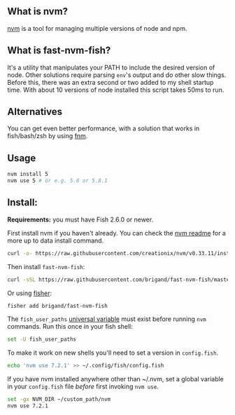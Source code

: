 ## What is nvm?

[nvm] is a tool for managing multiple versions of node and npm.

[nvm]: https://github.com/creationix/nvm/blob/master/README.markdown

## What is fast-nvm-fish?

It's a utility that manipulates your PATH to include the desired version of node. Other solutions require parsing `env`'s output and do other slow things. Before this, there was an extra second or two added to my shell startup time. With about 10 versions of node installed this script takes 50ms to run.

## Alternatives

You can get even better performance, with a solution that works in fish/bash/zsh by using [fnm].

[fnm]: https://github.com/Schniz/fnm

## Usage

```sh
nvm install 5
nvm use 5 # or e.g. 5.8 or 5.8.1
```

## Install:

**Requirements:** you must have Fish 2.6.0 or newer.

First install nvm if you haven't already. You can check the [nvm readme] for a more up to data install command.

[nvm readme]: https://github.com/creationix/nvm/blob/master/README.md#install-script

```sh
curl -o- https://raw.githubusercontent.com/creationix/nvm/v0.33.11/install.sh | bash
```

Then install `fast-nvm-fish`:

```sh
curl -sSL https://raw.githubusercontent.com/brigand/fast-nvm-fish/master/nvm.fish > ~/.config/fish/functions/nvm.fish
```

Or using [fisher](https://github.com/jorgebucaran/fisher):

```sh
fisher add brigand/fast-nvm-fish
```

The `fish_user_paths` [universal variable](https://fishshell.com/docs/current/tutorial.html#tut_universal) must exist before running `nvm` commands. Run this once in your fish shell:

```sh
set -U fish_user_paths
```

To make it work on new shells you'll need to set a version in `config.fish`.

```sh
echo 'nvm use 7.2.1' >> ~/.config/fish/config.fish
```

If you have nvm installed anywhere other than ~/.nvm, set a global
variable in your `config.fish` file *before* first invoking `nvm use`.

```sh
set -gx NVM_DIR ~/custom_path/nvm
nvm use 7.2.1
```
